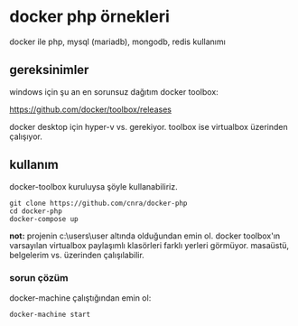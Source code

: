 # docker php örnekleri
docker ile php, mysql (mariadb), mongodb, redis kullanımı

## gereksinimler
windows için şu an en sorunsuz dağıtım docker toolbox:

https://github.com/docker/toolbox/releases

docker desktop için hyper-v vs. gerekiyor. toolbox ise virtualbox üzerinden çalışıyor.

## kullanım

docker-toolbox kuruluysa şöyle kullanabiliriz.

```
git clone https://github.com/cnra/docker-php
cd docker-php
docker-compose up
```

**not:** projenin c:\users\user altında olduğundan emin ol. docker toolbox'ın varsayılan virtualbox paylaşımlı klasörleri farklı yerleri görmüyor. masaüstü, belgelerim vs. üzerinden çalışılabilir. 


### sorun çözüm

docker-machine çalıştığından emin ol:

```
docker-machine start
```

